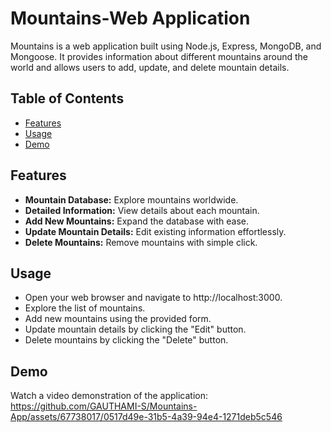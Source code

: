 # Mountains-Web Application

Mountains is a web application built using Node.js, Express, MongoDB, and Mongoose. It provides information about different mountains around the world and allows users to add, update, and delete mountain details.
## Table of Contents

- [Features](#features)
- [Usage](#usage)
- [Demo](#demo)

  
## Features
  - **Mountain Database:** Explore mountains worldwide.
  - **Detailed Information:** View details about each mountain.
  - **Add New Mountains:** Expand the database with ease.
  - **Update Mountain Details:** Edit existing information effortlessly.
  - **Delete Mountains:** Remove mountains with simple click.

## Usage
 - Open your web browser and navigate to http://localhost:3000.
 - Explore the list of mountains.
 - Add new mountains using the provided form.
 - Update mountain details by clicking the "Edit" button.
 - Delete mountains by clicking the "Delete" button.

## Demo

Watch a video demonstration of the application:
https://github.com/GAUTHAMI-S/Mountains-App/assets/67738017/0517d49e-31b5-4a39-94e4-1271deb5c546

